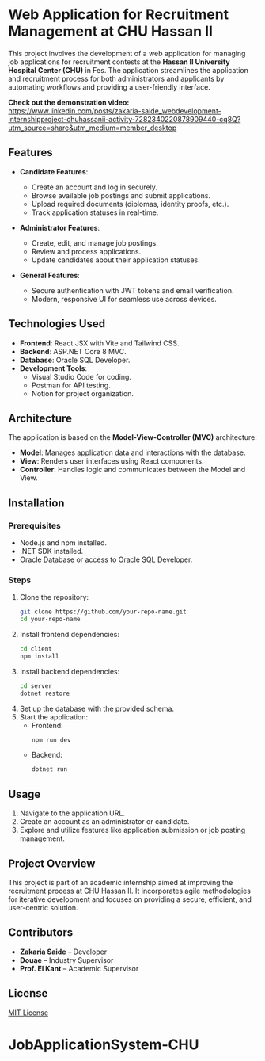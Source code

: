 # Web Application for Recruitment Management at CHU Hassan II

This project involves the development of a web application for managing job applications for recruitment contests at the **Hassan II University Hospital Center (CHU)** in Fes. The application streamlines the application and recruitment process for both administrators and applicants by automating workflows and providing a user-friendly interface.

**Check out the demonstration video:** https://www.linkedin.com/posts/zakaria-saide_webdevelopment-internshipproject-chuhassanii-activity-7282340220878909440-cq8Q?utm_source=share&utm_medium=member_desktop

## Features

- **Candidate Features**:
  - Create an account and log in securely.
  - Browse available job postings and submit applications.
  - Upload required documents (diplomas, identity proofs, etc.).
  - Track application statuses in real-time.

- **Administrator Features**:
  - Create, edit, and manage job postings.
  - Review and process applications.
  - Update candidates about their application statuses.

- **General Features**:
  - Secure authentication with JWT tokens and email verification.
  - Modern, responsive UI for seamless use across devices.

## Technologies Used

- **Frontend**: React JSX with Vite and Tailwind CSS.
- **Backend**: ASP.NET Core 8 MVC.
- **Database**: Oracle SQL Developer.
- **Development Tools**:
  - Visual Studio Code for coding.
  - Postman for API testing.
  - Notion for project organization.

## Architecture

The application is based on the **Model-View-Controller (MVC)** architecture:
- **Model**: Manages application data and interactions with the database.
- **View**: Renders user interfaces using React components.
- **Controller**: Handles logic and communicates between the Model and View.


## Installation

### Prerequisites
- Node.js and npm installed.
- .NET SDK installed.
- Oracle Database or access to Oracle SQL Developer.

### Steps
1. Clone the repository:
   ```bash
   git clone https://github.com/your-repo-name.git
   cd your-repo-name
   ```
2. Install frontend dependencies:
   ```bash
   cd client
   npm install
   ```
3. Install backend dependencies:
   ```bash
   cd server
   dotnet restore
   ```
4. Set up the database with the provided schema.
5. Start the application:
   - Frontend:
     ```bash
     npm run dev
     ```
   - Backend:
     ```bash
     dotnet run
     ```

## Usage

1. Navigate to the application URL.
2. Create an account as an administrator or candidate.
3. Explore and utilize features like application submission or job posting management.

## Project Overview

This project is part of an academic internship aimed at improving the recruitment process at CHU Hassan II. It incorporates agile methodologies for iterative development and focuses on providing a secure, efficient, and user-centric solution.

## Contributors

- **Zakaria Saide** – Developer
- **Douae** – Industry Supervisor
- **Prof. El Kant** – Academic Supervisor

## License

[MIT License](LICENSE)


# JobApplicationSystem-CHU
